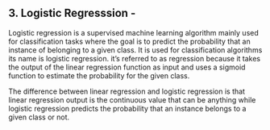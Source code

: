 ## 3. Logistic Regresssion -

Logistic regression is a supervised machine learning algorithm mainly used for classification tasks where the goal is to predict
the probability that an instance of belonging to a given class. It is used for classification algorithms its name is logistic regression. it’s referred to as 
regression because it takes the output of the linear regression function as input and uses a sigmoid function to estimate the probability for the given class. 


The difference between linear regression and logistic regression is that linear regression output is the continuous value that can be anything while logistic 
regression predicts the probability that an instance belongs to a given class or not.
